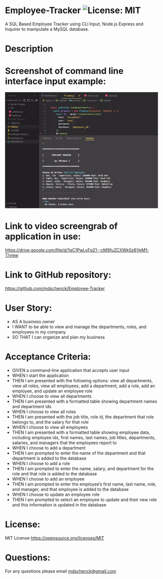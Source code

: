# Employee-Tracker ![License: MIT](https://img.shields.io/badge/License-MIT-yellow.svg)

A SQL Based Employee Tracker using CLI Input, Node.js Express and Inquirer to manipulate a MySQL database.

# Description

# Screenshot of command line interface input example:

![Screenshot  of command line interface input & file structure:](./assets/images/employee-tracker-screenshot.JPG)

# Link to video screengrab of application in use:

https://drive.google.com/file/d/1gC1PwLyFq21--cM9fuZCXWk0z6YeM1-T/view

# Link to GitHub repository:

https://github.com/mdschenck/Employee-Tracker

# User Story:

- AS A business owner
- I WANT to be able to view and manage the departments, roles, and employees in my company
- SO THAT I can organize and plan my business

# Acceptance Criteria:

- GIVEN a command-line application that accepts user input
- WHEN I start the application
- THEN I am presented with the following options: view all departments, view all roles, view all employees, add a department, add a role, add an employee, and update an employee role
- WHEN I choose to view all departments
- THEN I am presented with a formatted table showing department names and department ids
- WHEN I choose to view all roles
- THEN I am presented with the job title, role id, the department that role belongs to, and the salary for that role
- WHEN I choose to view all employees
- THEN I am presented with a formatted table showing employee data, including employee ids, first names, last names, job titles, departments, salaries, and managers that the employees report to
- WHEN I choose to add a department
- THEN I am prompted to enter the name of the department and that department is added to the database
- WHEN I choose to add a role
- THEN I am prompted to enter the name, salary, and department for the role and that role is added to the database
- WHEN I choose to add an employee
- THEN I am prompted to enter the employee’s first name, last name, role, and manager, and that employee is added to the database
- WHEN I choose to update an employee role
- THEN I am prompted to select an employee to update and their new role and this information is updated in the database

# License:

MIT License https://opensource.org/licenses/MIT

# Questions:

For any questions please email mdschenck@gmail.com
